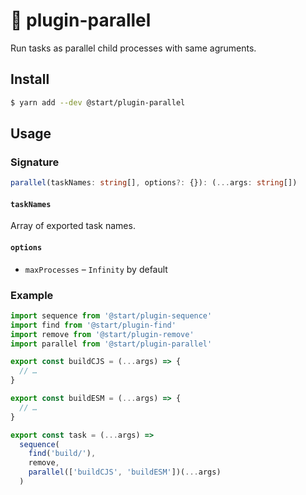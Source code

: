 # 🔀 plugin-parallel

Run tasks as parallel child processes with same agruments.

## Install

```sh
$ yarn add --dev @start/plugin-parallel
```

## Usage

### Signature

```ts
parallel(taskNames: string[], options?: {}): (...args: string[])
```

#### `taskNames`

Array of exported task names.

#### `options`

* `maxProcesses` – `Infinity` by default

### Example

```js
import sequence from '@start/plugin-sequence'
import find from '@start/plugin-find'
import remove from '@start/plugin-remove'
import parallel from '@start/plugin-parallel'

export const buildCJS = (...args) => {
  // …
}

export const buildESM = (...args) => {
  // …
}

export const task = (...args) =>
  sequence(
    find('build/'),
    remove,
    parallel(['buildCJS', 'buildESM'])(...args)
  )
```
